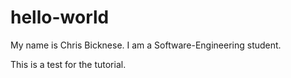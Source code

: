 # hello-world

My name is Chris Bicknese. I am a Software-Engineering student.

This is a test for the tutorial.
